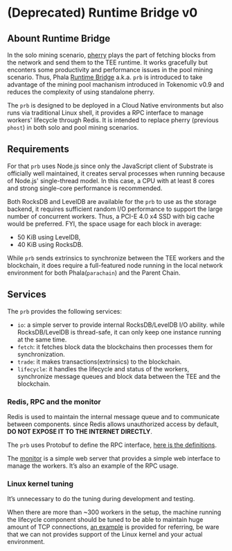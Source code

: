 # (Deprecated) Runtime Bridge v0

## Abount Runtime Bridge

In the solo mining scenario, [pherry](https://github.com/Phala-Network/phala-blockchain/tree/master/standalone/pherry) plays the part of fetching blocks from the network and send them to the TEE runtime. It works gracefully but enconters some productivity and performance issues in the pool mining scenario. Thus, Phala [Runtime Bridge](https://github.com/Phala-Network/runtime-bridge) a.k.a. `prb` is introduced to take advantage of the mining pool machanism introduced in Tokenomic v0.9 and reduces the complexity of using standalone pherry.

The `prb` is designed to be deployed in a Cloud Native environments but also runs via traditional Linux shell, it provides a RPC interface to manage workers' lifecycle through Redis. It is intended to replace pherry (previous `phost`) in both solo and pool mining scenarios.

## Requirements <a href="#requirements" id="requirements"></a>

For that `prb` uses Node.js since only the JavaScript client of Substrate is officially well maintained, it creates serval processes when running because of Node.js' single-thread model. In this case, a CPU with at least 8 cores and strong single-core performance is recommended.

Both RocksDB and LevelDB are available for the `prb` to use as the storage backend, it requires sufficient random I/O performance to support the large number of concurrent workers. Thus, a PCI-E 4.0 x4 SSD with big cache would be preferred. FYI, the space usage for each block in average:

* 50 KiB using LevelDB,
* 40 KiB using RocksDB.

While `prb` sends extrinsics to synchronize between the TEE workers and the blockchain, it does require a full-featured node running in the local network environment for both Phala(`parachain`) and the Parent Chain.

## Services <a href="#services" id="services"></a>

The `prb` provides the following services:

* `io`: a simple server to provide internal RocksDB/LevelDB I/O ability. while RocksDB/LevelDB is thread-safe, it can only keep one instance running at the same time.
* `fetch`: it fetches block data the blockchains then processes them for synchronization.
* `trade`: it makes transactions(extrinsics) to the blockchain.
* `lifecycle`: it handles the lifecycle and status of the workers, synchronize message queues and block data between the TEE and the blockchain.

### Redis, RPC and the monitor <a href="#redis-rpc-and-the-monitor" id="redis-rpc-and-the-monitor"></a>

Redis is used to maintain the internal message queue and to communicate between components. since Redis allows unauthorized access by default, **DO NOT EXPOSE IT TO THE INTERNET DIRECTLY**.

The `prb` uses Protobuf to define the RPC interface, [here is the definitions](https://github.com/Phala-Network/runtime-bridge-proto/blob/main/message.proto).

The [monitor](https://github.com/Phala-Network/runtime-bridge-monitor) is a simple web server that provides a simple web interface to manage the workers. It’s also an example of the RPC usage.

### Linux kernel tuning <a href="#linux-kernel-tuning" id="linux-kernel-tuning"></a>

It’s unnecessary to do the tuning during development and testing.

When there are more than \~300 workers in the setup, the machine running the lifecycle component should be tuned to be able to maintain huge amount of TCP connections, [an example](https://github.com/Phala-Network/runtime-bridge/tree/master/system/bridge) is provided for referring, be ware that we can not provides support of the Linux kernel and your actual environment.
